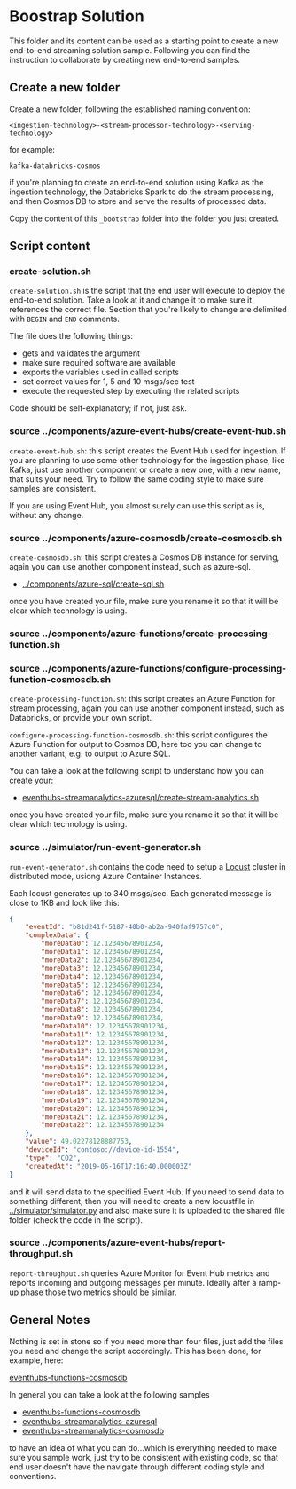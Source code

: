 # Boostrap Solution

This folder and its content can be used as a starting point to create a new end-to-end streaming solution sample. Following you can find the instruction to collaborate by creating new end-to-end samples.

## Create a new folder

Create a new folder, following the established naming convention:

```text
<ingestion-technology>-<stream-processor-technology>-<serving-technology>
```

for example:

```text
kafka-databricks-cosmos
```

if you're planning to create an end-to-end solution using Kafka as the ingestion technology, the Databricks Spark to do the stream processing, and then Cosmos DB to store and serve the results of processed data.

Copy the content of this `_bootstrap` folder into the folder you just created.

## Script content

### create-solution.sh

`create-solution.sh` is the script that the end user will execute to deploy the end-to-end solution. Take a look at it and change it to make sure it references the correct file. Section that you're likely to change are delimited with `BEGIN` and `END` comments.

The file does the following things:

* gets and validates the argument
* make sure required software are available
* exports the variables used in called scripts
* set correct values for 1, 5 and 10 msgs/sec test
* execute the requested step by executing the related scripts 

Code should be self-explanatory; if not, just ask.

### source ../components/azure-event-hubs/create-event-hub.sh

`create-event-hub.sh`: this script creates the Event Hub used for ingestion. If you are planning to use some other technology for the ingestion phase, like Kafka, just use another component or create a new one, with a new name, that suits your need. Try to follow the same coding style to make sure samples are consistent.

 If you are using Event Hub, you almost surely can use this script as is, without any change.

### source ../components/azure-cosmosdb/create-cosmosdb.sh

`create-cosmosdb.sh`: this script creates a Cosmos DB instance for serving, again you can use another component instead, such as azure-sql.

* [../components/azure-sql/create-sql.sh](../components/azure-sql/create-sql.sh)

once you have created your file, make sure you rename it so that it will be clear which technology is using.

### source ../components/azure-functions/create-processing-function.sh
### source ../components/azure-functions/configure-processing-function-cosmosdb.sh

`create-processing-function.sh`: this script creates an Azure Function for stream processing, again you can use another component instead, such as Databricks, or provide your own script.

`configure-processing-function-cosmosdb.sh`: this script configures the Azure Function for output to Cosmos DB, here too you can change to another variant, e.g. to output to Azure SQL.

You can take a look at the following script to understand how you can create your:

* [eventhubs-streamanalytics-azuresql/create-stream-analytics.sh](../eventhubs-streamanalytics-azuresql/create-stream-analytics.sh)

once you have created your file, make sure you rename it so that it will be clear which technology is using.

### source ../simulator/run-event-generator.sh

`run-event-generator.sh` contains the code need to setup a [Locust](http://locust.io) cluster in distributed mode, usiong Azure Container Instances.

Each locust generates up to 340 msgs/sec. Each generated message is close to 1KB and look like this:

```json
{
    "eventId": "b81d241f-5187-40b0-ab2a-940faf9757c0",
    "complexData": {
        "moreData0": 12.12345678901234,
        "moreData1": 12.12345678901234,
        "moreData2": 12.12345678901234,
        "moreData3": 12.12345678901234,
        "moreData4": 12.12345678901234,
        "moreData5": 12.12345678901234,
        "moreData6": 12.12345678901234,
        "moreData7": 12.12345678901234,
        "moreData8": 12.12345678901234,
        "moreData9": 12.12345678901234,
        "moreData10": 12.12345678901234,
        "moreData11": 12.12345678901234,
        "moreData12": 12.12345678901234,
        "moreData13": 12.12345678901234,
        "moreData14": 12.12345678901234,
        "moreData15": 12.12345678901234,
        "moreData16": 12.12345678901234,
        "moreData17": 12.12345678901234,
        "moreData18": 12.12345678901234,
        "moreData19": 12.12345678901234,
        "moreData20": 12.12345678901234,
        "moreData21": 12.12345678901234,
        "moreData22": 12.12345678901234
    },
    "value": 49.02278128887753,
    "deviceId": "contoso://device-id-1554",
    "type": "CO2",
    "createdAt": "2019-05-16T17:16:40.000003Z"
}
```

and it will send data to the specified Event Hub. If you need to send data to something different, then you will need to create a new locustfile in [../simulator/simulator.py](../simulator/simulator.py) and also make sure it is uploaded to the shared file folder (check the code in the script).

### source ../components/azure-event-hubs/report-throughput.sh

`report-throughput.sh` queries Azure Monitor for Event Hub metrics and reports incoming and outgoing messages per minute. Ideally after a ramp-up phase those two metrics should be similar.

## General Notes

Nothing is set in stone so if you need more than four files, just add the files you need and change the script accordingly. This has been done, for example, here:

[eventhubs-functions-cosmosdb](../eventhubs-functions-cosmosdb/)

In general you can take a look at the following samples

* [eventhubs-functions-cosmosdb](../eventhubs-functions-cosmosdb/)
* [eventhubs-streamanalytics-azuresql](../eventhubs-streamanalytics-azuresql/)
* [eventhubs-streamanalytics-cosmosdb](../eventhubs-streamanalytics-cosmosdb/)

to have an idea of what you can do...which is everything needed to make sure you sample work, just try to be consistent with existing code, so that end user doesn't have the navigate through different coding style and conventions.

